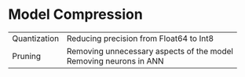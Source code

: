 # Model Compression

|              |                                                              |
| ------------ | ------------------------------------------------------------ |
| Quantization | Reducing precision from Float64 to Int8                      |
| Pruning      | Removing unnecessary aspects of the model<br />Removing neurons in ANN |
